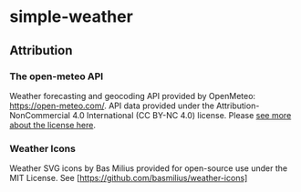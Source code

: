 # simple-weather

## Attribution


### The open-meteo API
Weather forecasting and geocoding API provided by OpenMeteo: https://open-meteo.com/. API data provided under the
Attribution-NonCommercial 4.0 International (CC BY-NC 4.0) license. Please [see more about the license here](https://open-meteo.com/en/license).

### Weather Icons
Weather SVG icons by Bas Milius provided for open-source use under the MIT License.
See [https://github.com/basmilius/weather-icons]
